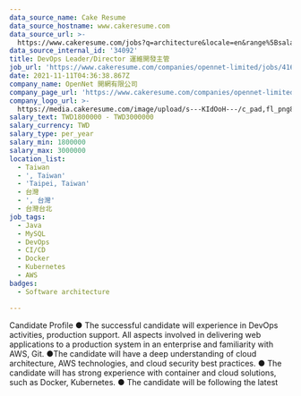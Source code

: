 ```yaml
---
data_source_name: Cake Resume
data_source_hostname: www.cakeresume.com
data_source_url: >-
  https://www.cakeresume.com/jobs?q=architecture&locale=en&range%5Bsalary_range%5D%5Bmin%5D=1000000&page=4
data_source_internal_id: '34092'
title: DevOps Leader/Director 運維開發主管
job_url: 'https://www.cakeresume.com/companies/opennet-limited/jobs/416142'
date: 2021-11-11T04:36:38.867Z
company_name: OpenNet 開網有限公司
company_page_url: 'https://www.cakeresume.com/companies/opennet-limited'
company_logo_url: >-
  https://media.cakeresume.com/image/upload/s---KIdOoH---/c_pad,fl_png8,h_200,w_200/v1574663536/bzaybcelyff1kqaqhhmr.png
salary_text: TWD1800000 - TWD3000000
salary_currency: TWD
salary_type: per_year
salary_min: 1800000
salary_max: 3000000
location_list:
  - Taiwan
  - ', Taiwan'
  - 'Taipei, Taiwan'
  - 台灣
  - ', 台灣'
  - 台灣台北
job_tags:
  - Java
  - MySQL
  - DevOps
  - CI/CD
  - Docker
  - Kubernetes
  - AWS
badges:
  - Software architecture

---
```


Candidate Profile ● The successful candidate will experience in DevOps activities, production support. All aspects involved in delivering web applications to a production system in an enterprise and familiarity with AWS, Git. ●The candidate will have a deep understanding of cloud architecture, AWS technologies, and cloud security best practices. ● The candidate will has strong experience with container and cloud solutions, such as Docker, Kubernetes. ● The candidate will be following the latest 